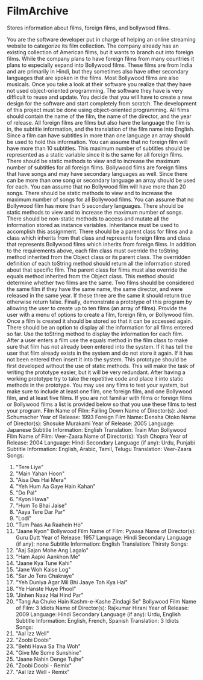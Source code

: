# FilmArchive
Stores information about films, foreign films, and bollywood films.

You are the software developer put in charge of helping an online streaming website to
categorize its film collection. The company already has an existing collection of American
films, but it wants to branch out into foreign films. While the company plans to have foreign
films from many countries it plans to especially expand into Bollywood films. These films are
from India and are primarily in Hindi, but they sometimes also have other secondary languages
that are spoken in the films. Most Bollywood films are also musicals.
Once you take a look at their software you realize that they have not used object-oriented
programming. The software they have is very difficult to reuse and update. You decide that you
will have to create a new design for the software and start completely from scratch.
The development of this project must be done using object-oriented programming. All films
should contain the name of the film, the name of the director, and the year of release. All foreign
films are films but also have the language the film is in, the subtitle information, and the
translation of the film name into English. Since a film can have subtitles in more than one
language an array should be used to hold this information. You can assume that no foreign film
will have more than 10 subtitles. This maximum number of subtitles should be represented as a
static variable since it is the same for all foreign films. There should be static methods to view
and to increase the maximum number of subtitles for all foreign films. Bollywood films are
foreign films that have songs and may have secondary languages as well. Since there can be
more than one song or secondary language an array should be used for each. You can assume
that no Bollywood film will have more than 20 songs. There should be static methods to view
and to increase the maximum number of songs for all Bollywood films. You can assume that no
Bollywood film has more than 5 secondary languages. There should be static methods to view
and to increase the maximum number of songs. There should be non-static methods to access
and mutate all the information stored as instance variables. Inheritance must be used to
accomplish this assignment. There should be a parent class for films and a class which inherits
from that class and represents foreign films and class that represents Bollywood films which
inherits from foreign films.
In addition to the requirements above, each film class must override the toString method
inherited from the Object class or its parent class. The overridden definition of each toString
method should return all the information stored about that specific film. The parent class for
films must also override the equals method inherited from the Object class. This method should
determine whether two films are the same. Two films should be considered the same film if they
have the same name, the same director, and were released in the same year. If these three are the
same it should return true otherwise return false.
Finally, demonstrate a prototype of this program by allowing the user to create up to ten films
(an array of films). Provide the user with a menu of options to create a film, foreign film, or
Bollywood film. Once a film is created it should be stored so that it can be accessed
again. There should be an option to display all the information for all films entered so far. Use
the toString method to display the information for each film. After a user enters a film use the
equals method in the film class to make sure that film has not already been entered into the 
system. If it has tell the user that film already exists in the system and do not store it again. If it
has not been entered then insert it into the system. This prototype should be first developed
without the use of static methods. This will make the task of writing the prototype easier, but it
will be very redundant. After having a working prototype try to take the repetitive code and
place it into static methods in the prototype.
You may use any films to test your system, but make sure to include at least one film, one
foreign film, and one Bollywood film, and at least five films. If you are not familiar with films
or foreign films or Bollywood films a list is provided below so that you use these films to test
your program.
Film
Name of Film: Falling Down
Name of Director(s): Joel Schumacher
Year of Release: 1993
Foreign Film
Name: Densha Otoko
Name of Director(s): Shosuke Murakami
Year of Release: 2005
Language: Japanese
Subtitle Information: English
Translation: Train Man
Bollywood Film
Name of Film: Veer-Zaara
Name of Director(s): Yash Chopra
Year of Release: 2004
Language: Hindi
Secondary Language (if any): Urdu, Punjabi
Subtitle Information: English, Arabic, Tamil, Telugu
Translation: Veer-Zaara
Songs:
1) "Tere Liye"
2) "Main Yahan Hoon"
3) "Aisa Des Hai Mera"
4) "Yeh Hum Aa Gaye Hain Kahan"
5) "Do Pal"
6) "Kyon Hawa"
7) "Hum To Bhai Jaise"
8) "Aaya Tere Dar Par"
9) "Lodi"
10) "Tum Paas Aa Raahein Ho"
11) "Jaane Kyon"
Bollywood Film
Name of Film: Pyaasa
Name of Director(s): Guru Dutt
Year of Release: 1957
Language: Hindi
Secondary Language (if any): none
Subtitle Information: English
Translation: Thirsty
Songs:
1) "Aaj Sajan Mohe Ang Lagalo"
2) "Ham Aapki Aankhon Me"
3) "Jaane Kya Tune Kahi"
4) "Jane Woh Kaise Log"
5) "Sar Jo Tera Chakraye"
6) "Yeh Duniya Agar Mil Bhi Jaaye Toh Kya Hai"
7) "Ye Hanste Huye Phool"
8) "Jinhen Naaz Hai Hind Par"
9) "Tang Aa Chuke Hain Kashm-e-Kashe Zindagi Se"
Bollywood Film
Name of Film: 3 Idiots
Name of Director(s): Rajkumar Hirani
Year of Release: 2009
Language: Hindi
Secondary Language (if any): Urdu, English
Subtitle Information: English, French, Spanish
Translation: 3 Idiots
Songs:
1) "Aal Izz Well"
2) "Zoobi Doobi"
3) "Behti Hawa Sa Tha Woh"
4) "Give Me Some Sunshine"
5) "Jaane Nahin Denge Tujhe"
6) "Zoobi Doobi - Remix"
7) "Aal Izz Well - Remix"
